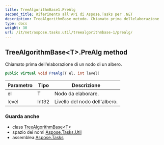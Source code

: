 ```yaml
---
title: TreeAlgorithmBase1.PreAlg
second_title: Riferimento all'API di Aspose.Tasks per .NET
description: TreeAlgorithmBase metodo. Chiamato prima dellelaborazione di un nodo di un albero.
type: docs
weight: 30
url: /it/net/aspose.tasks.util/treealgorithmbase-1/prealg/
---
```

## TreeAlgorithmBase&lt;T&gt;.PreAlg method

Chiamato prima dell'elaborazione di un nodo di un albero.

```csharp
public virtual void PreAlg(T el, int level)
```

| Parametro | Tipo | Descrizione |
| --- | --- | --- |
| el | T | Nodo da elaborare. |
| level | Int32 | Livello del nodo dell'albero. |

### Guarda anche

* class [TreeAlgorithmBase&lt;T&gt;](../)
* spazio dei nomi [Aspose.Tasks.Util](../../treealgorithmbase-1/)
* assemblea [Aspose.Tasks](../../../)


